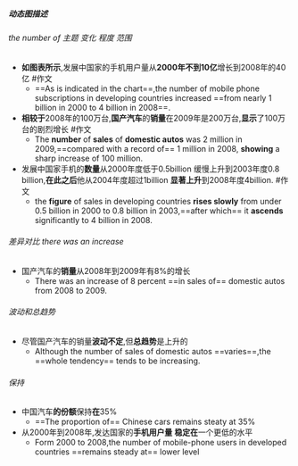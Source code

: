 ##### 动态图描述
###### the number of 主题 变化 程度 范围 
- **如图表所示**,发展中国家的手机用户量从**2000年不到10亿**增长到2008年的40亿 #作文 
	- ==As is indicated in the chart==,the number of mobile phone subscriptions in developing countries increased ==from nearly 1 billion in 2000 to 4 billion in 2008==.
- **相较于**2008年的100万台,**国产汽车**的**销量**在2009年是200万台,**显示**了100万台的剧烈增长 #作文
	- The **number** of **sales** of **domestic autos** was 2 million in 2009,==compared with a record of== 1 million in 2008, **showing** a sharp increase of 100 million.
- 发展中国家手机的**数量**从2000年度低于0.5billion 缓慢上升到2003年度0.8 billion,**在此之后**他从2004年度超过1billion **显著上升**到2008年度4billion. #作文
	- the **figure** of sales in developing countries **rises slowly** from under 0.5 billion in 2000 to 0.8 billion in 2003,==after which== it **ascends** significantly to 4 billion in 2008.
###### 差异对比 there was an increase
- 国产汽车的**销量**从2008年到2009年有8%的增长
	- There was an increase of 8 percent ==in sales of== domestic autos from 2008 to 2009.
###### 波动和总趋势
- 尽管国产汽车的销量**波动不定**,但**总趋势**是上升的
	- Although the number of sales of domestic autos ==varies==,the ==whole tendency== tends to be increasing.
###### 保持
- 中国汽车**的份额**保持**在**35%
	- ==The proportion of== Chinese cars remains steaty at 35%
- 从2000年到2008年,发达国家的**手机用户量** **稳定在**一个更低的水平
	- Form 2000 to 2008,the number of mobile-phone users in developed countries ==remains steady at== lower level